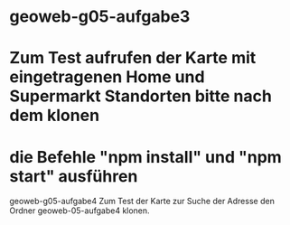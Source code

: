 # geoweb-g05-aufgabe3
# Zum Test aufrufen der Karte mit eingetragenen Home und Supermarkt Standorten bitte nach dem klonen
# die Befehle "npm install" und "npm start" ausführen

geoweb-g05-aufgabe4
Zum Test der Karte zur Suche der Adresse den Ordner geoweb-05-aufgabe4 klonen.
